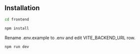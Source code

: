 ## Installation

```bash
cd frontend
```
```bash
npm install
```
Rename .env.example to .env and edit VITE_BACKEND_URL row.
```bash
npm run dev
```